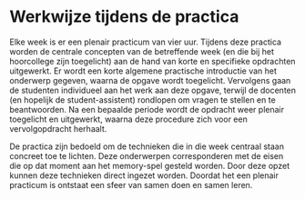 # Werkwijze tijdens de practica

Elke week is er een plenair practicum van vier uur. Tijdens deze practica worden de centrale concepten van de betreffende week (en die bij het hoorcollege zijn toegelicht) aan de hand van korte en specifieke opdrachten uitgewerkt. Er wordt een korte algemene practische introductie van het onderwerp gegeven, waarna de opgave wordt toegelicht. Vervolgens gaan de studenten individueel aan het werk aan deze opgave, terwijl de docenten (en hopelijk de student-assistent) rondlopen om vragen te stellen en te beantwoorden. Na een bepaalde periode wordt de opdracht weer plenair toegelicht en uitgewerkt, waarna deze procedure zich voor een vervolgopdracht herhaalt.

De practica zijn bedoeld om de technieken die in die week centraal staan concreet toe te lichten. Deze onderwerpen corresponderen met de eisen die op dat moment aan het memory-spel gesteld worden. Door deze opzet kunnen deze technieken direct ingezet worden. Doordat het een plenair practicum is ontstaat een sfeer van samen doen en samen leren.

